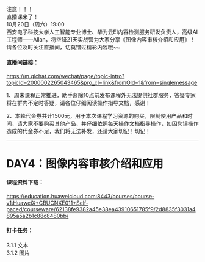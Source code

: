 注意！！！   
直播课来了！   
10月20日（周六）19:00    
西安电子科技大学人工智能专业博士、华为云EI内容检测服务研发负责人，高级AI工程师——Allan，将空降21天实战营为大家分享《图像内容审核介绍和应用》！
请各位及时关注直播间，切莫错过精彩内容哦~~


####   直播间链接：     
https://m.qlchat.com/wechat/page/topic-intro?topicId=2000002265043465&pro_cl=link&fromOld=1&from=singlemessage

1、周末课程正常推进，助手酱除10点前发布课程外无法提供社群服务，答疑专家将在群内不定时答疑，请各位仔细阅读操作指导文档，感谢！    

2、本轮代金券共计1500元，用于本次课程学习资源的购买，限制使用产品和时间，请大家不要购买其他产品，并仔细依照每天操作文档指导操作，如因您误操作造成的代金券不足，我们将无法补发，还请大家切记！切记！
   
------------------   



#  DAY4：图像内容审核介绍和应用    

####   课程资料下载：
https://education.huaweicloud.com:8443/courses/course-v1:HuaweiX+CBUCNXE011+Self-paced/courseware/62138fe9382a45e38ea43910651785f9/2d8835f3031a4895a5a2b1c88c8480bb/

####  打卡任务：
3.1.1 文本   
3.1.2 图片
